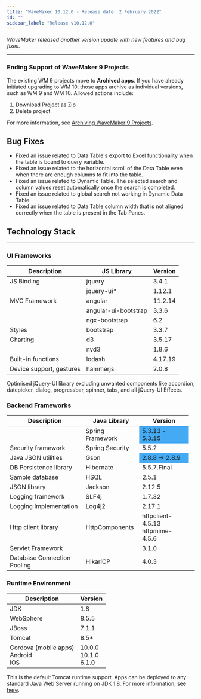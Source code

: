 ```yaml
---
title: "WaveMaker 10.12.0 - Release date: 2 February 2022"
id: ""
sidebar_label: "Release v10.12.0"
---
```

*WaveMaker released another version update with new features and bug fixes.*

---

### Ending Support of WaveMaker 9 Projects

The existing WM 9 projects move to **Archived apps**. If you have already initiated upgrading to WM 10, those apps archive as individual versions, such as WM 9 and WM 10. Allowed actions include:

1. Download Project as Zip
2. Delete project

For more information, see [Archiving WaveMaker 9 Projects](/learn/blog/2022/02/01/archiving-9-projects).

## Bug Fixes

- Fixed an issue related to Data Table's export to Excel functionality when the table is bound to query variable. 
- Fixed an issue related to the horizontal scroll of the Data Table even when there are enough columns to fit into the table.
- Fixed an issue related to Dynamic Table. The selected search and column values reset automatically once the search is completed.
- Fixed an issue related to global search not working in Dynamic Data Table.
- Fixed an issue related to Data Table column width that is not aligned correctly when the table is present in the Tab Panes.

## Technology Stack

---

### UI Frameworks

| Description | JS Library | Version |
| --- | --- | --- |
| JS Binding | jquery | 3.4.1 |
|  | jquery-ui* | 1.12.1 |
| MVC Framework | angular| 11.2.14 |
|  | angular-ui-bootstrap | 3.3.6 |
|  | ngx-bootstrap | 6.2 |
| Styles | bootstrap | 3.3.7 |
| Charting | d3 | 3.5.17 |
|  | nvd3 | 1.8.6 |
| Built-in functions | lodash | 4.17.19|
| Device support, gestures | hammerjs | 2.0.8 |

Optimised jQuery-UI library excluding unwanted components like accordion, datepicker, dialog, progressbar, spinner, tabs, and all jQuery-UI Effects.

### Backend Frameworks

| Description | Java Library | Version |
| --- | --- | --- |
|  | Spring Framework  <td bgcolor="#44aaf4"> 5.3.13 - 5.3.15 |
| Security framework | Spring Security  | 5.5.2|
| Java JSON utilities | Gson  <td bgcolor="#44aaf4">  2.8.8 -> 2.8.9 |
| DB Persistence library | Hibernate | 5.5.7.Final|
| Sample database | HSQL | 2.5.1|
| JSON library | Jackson  |  2.12.5|
| Logging framework | SLF4j  |1.7.32 |
| Logging Implementation | Log4j2  | 2.17.1 |
| Http client library | HttpComponents | httpclient- 4.5.13 <br> httpmime- 4.5.6 |
| Servlet Framework |  | 3.1.0 |
|Database Connection Pooling | HikariCP | 4.0.3 |

### Runtime Environment

| Description | Version |
| --- | --- |
| JDK | 1.8 |
| WebSphere | 8.5.5 |
| JBoss | 7.1.1 |
| Tomcat | 8.5* |
| Cordova (mobile apps) <br> Android <br> iOS | 10.0.0 <br> 10.1.0  <br> 6.1.0 |

This is the default Tomcat runtime support. Apps can be deployed to any standard Java Web Server running on JDK 1.8. For more information, see [here](/learn/app-development/deployment/deployment-web-server).